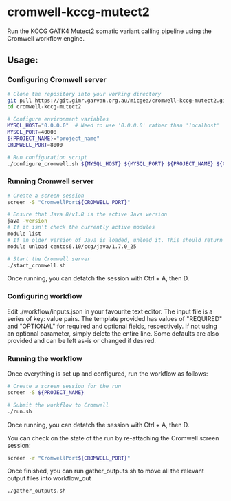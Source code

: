 # cromwell-kccg-mutect2

Run the KCCG GATK4 Mutect2 somatic variant calling pipeline using the Cromwell workflow engine.

## Usage:

### Configuring Cromwell server

```bash
# Clone the repository into your working directory
git pull https://git.gimr.garvan.org.au/micgea/cromwell-kccg-mutect2.git
cd cromwell-kccg-mutect2

# Configure environment variables
MYSQL_HOST="0.0.0.0"  # Need to use '0.0.0.0' rather than 'localhost'
MYSQL_PORT=40008
${PROJECT_NAME}="project_name"
CROMWELL_PORT=8000

# Run configuration script
./configure_cromwell.sh ${MYSQL_HOST} ${MYSQL_PORT} ${PROJECT_NAME} ${CROMWELL_PORT}
```

### Running Cromwell server

```bash
# Create a screen session
screen -S "CromwellPort${CROMWELL_PORT}"

# Ensure that Java 8/v1.8 is the active Java version
java -version
# If it isn't check the currently active modules
module list
# If an older version of Java is loaded, unload it. This should return the default Java version to 8/v1.8
module unload centos6.10/ccg/java/1.7.0_25

# Start the Cromwell server
./start_cromwell.sh
```

Once running, you can detatch the session with Ctrl + A, then D.

### Configuring workflow

Edit ./workflow/inputs.json in your favourite text editor. The input file is a series of key: value pairs. The template provided has values of "REQUIRED" and "OPTIONAL" for required and optional fields, respectively. If not using an optional parameter, simply delete the entire line. Some defaults are also provided and can be left as-is or changed if desired.

### Running the workflow

Once everything is set up and configured, run the workflow as follows:

```bash
# Create a screen session for the run
screen -S ${PROJECT_NAME}

# Submit the workflow to Cromwell
./run.sh
```

Once running, you can detatch the session with Ctrl + A, then D.

You can check on the state of the run by re-attaching the Cromwell screen session:

```bash
screen -r "CromwellPort${CROMWELL_PORT}"
```

Once finished, you can run gather_outputs.sh to move all the relevant output files into workflow_out

```bash
./gather_outputs.sh
```

